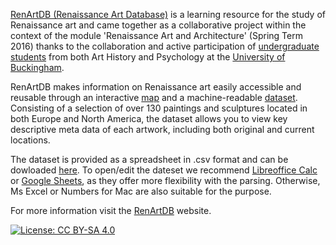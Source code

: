 [RenArtDB (Renaissance Art Database)](https://carlocorsato.github.io/renartdb.github.io/) is a learning resource for the study of Renaissance art and came together as a collaborative project within the context of the module 'Renaissance Art and Architecture' (Spring Term 2016) thanks to the collaboration and active participation of [undergraduate students](https://carlocorsato.github.io/renartdb.github.io/#portfolio) from both Art History and Psychology at the [University of Buckingham](http://www.buckingham.ac.uk/humanities/arthistory).

RenArtDB makes information on Renaissance art easily accessible and reusable through an interactive [map](https://carlocorsato.carto.com/viz/206c5c72-66fb-11e6-8585-0e3ff518bd15/public_map) and a machine-readable [dataset](https://www.dropbox.com/s/bq3g9k99oej1wzj/RenArt_DB_Dataset_1.0.csv?dl=1). Consisting of a selection of over 130 paintings and sculptures located in both Europe and North America, the dataset allows you to view key descriptive meta data of each artwork, including both original and current locations. 

The dataset is provided as a spreadsheet in .csv format and can be dowloaded [here](https://www.dropbox.com/s/bq3g9k99oej1wzj/RenArt_DB_Dataset_1.0.csv?dl=1). To open/edit the dateset we recommend [Libreoffice Calc](https://www.libreoffice.org/discover/calc/) or [Google Sheets](https://www.google.co.uk/sheets/about/), as they offer more flexibility with the parsing. Otherwise, Ms Excel or Numbers for Mac are also suitable for the purpose. 

For more information visit the [RenArtDB](https://carlocorsato.github.io/renartdb.github.io/) website.


[![License: CC BY-SA 4.0](https://img.shields.io/badge/License-CC%20BY--SA%204.0-lightgrey.svg)](http://creativecommons.org/licenses/by-sa/4.0/)

